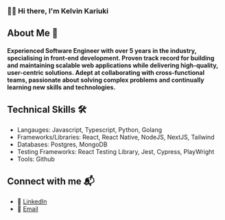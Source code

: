### 👋🏾 Hi there, I'm Kelvin Kariuki

## About Me 🤖
#### Experienced Software Engineer with over 5 years in the industry, specialising in front-end development. Proven track record for building and maintaining scalable web applications while delivering high-quality, user-centric solutions. Adept at collaborating with cross-functional teams, passionate about solving complex problems and continually learning new skills and technologies.

## Technical Skills 🛠️
- Langauges: Javascript, Typescript, Python, Golang
- Frameworks/Libraries: React, React Native, NodeJS, NextJS, Tailwind
- Databases: Postgres, MongoDB
- Testing Frameworks: React Testing Library, Jest, Cypress, PlayWright
- Tools: Github

## Connect with me 📬
- 🔗 [LinkedIn](https://www.linkedin.com/in/dotnesh/)
- 📨 [Email](mailto:kmnunene@live.com)


<!--
**dotNesh/dotNesh** is a ✨ _special_ ✨ repository because its `README.md` (this file) appears on your GitHub profile.

Here are some ideas to get you started:

- 🔭 I’m currently working on ...
- 🌱 I’m currently learning ...
- 👯 I’m looking to collaborate on ...
- 🤔 I’m looking for help with ...
- 💬 Ask me about ...
- 📫 How to reach me: ...
- 😄 Pronouns: ...
- ⚡ Fun fact: ...
-->
